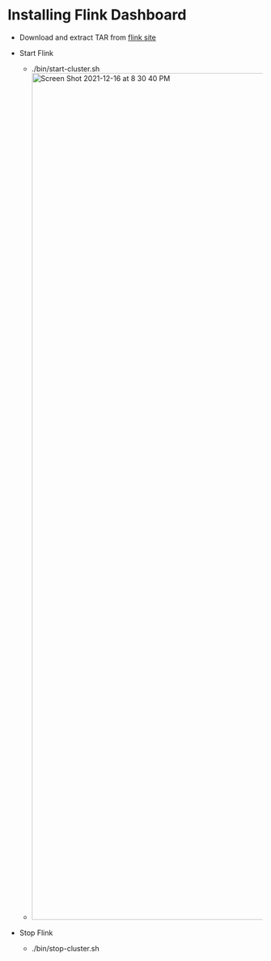 # Installing Flink Dashboard 

- Download and extract TAR from  [flink site](https://flink.apache.org/downloads.html)
- Start Flink
    - ./bin/start-cluster.sh
    - <img width="1672" alt="Screen Shot 2021-12-16 at 8 30 40 PM" src="https://user-images.githubusercontent.com/23295769/146395659-e947d54c-8478-4a63-9f3f-73acb020d390.png">


- Stop Flink
    - ./bin/stop-cluster.sh
